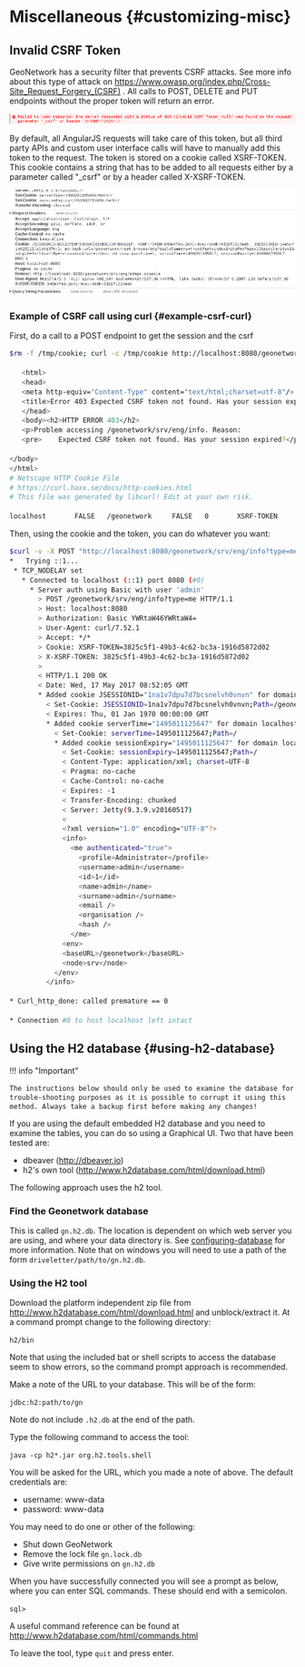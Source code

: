 # Miscellaneous {#customizing-misc}

## Invalid CSRF Token

GeoNetwork has a security filter that prevents CSRF attacks. See more info about this type of attack on <https://www.owasp.org/index.php/Cross-Site_Request_Forgery_(CSRF)> . All calls to POST, DELETE and PUT endpoints without the proper token will return an error.

![](img/csrf2.png)

By default, all AngularJS requests will take care of this token, but all third party APIs and custom user interface calls will have to manually add this token to the request. The token is stored on a cookie called XSRF-TOKEN. This cookie contains a string that has to be added to all requests either by a parameter called "_csrf" or by a header called X-XSRF-TOKEN.

![](img/csrf1.png)

### Example of CSRF call using curl {#example-csrf-curl}

First, do a call to a POST endpoint to get the session and the csrf

``` bash
$rm -f /tmp/cookie; curl -c /tmp/cookie http://localhost:8080/geonetwork/srv/eng/info?type=me -X POST ; cat /tmp/cookie

   <html>
   <head>
   <meta http-equiv="Content-Type" content="text/html;charset=utf-8"/>
   <title>Error 403 Expected CSRF token not found. Has your session expired?</title>
   </head>
   <body><h2>HTTP ERROR 403</h2>
   <p>Problem accessing /geonetwork/srv/eng/info. Reason:
   <pre>    Expected CSRF token not found. Has your session expired?</pre></p><hr><a href="http://eclipse.org/jetty">Powered by Jetty:// 9.3.9.v20160517</a><hr/>

</body>
</html>
# Netscape HTTP Cookie File
# https://curl.haxx.se/docs/http-cookies.html
# This file was generated by libcurl! Edit at your own risk.

localhost       FALSE   /geonetwork     FALSE   0       XSRF-TOKEN      3825c5f1-49b3-4c62-bc3a-1916d5872d02
```

Then, using the cookie and the token, you can do whatever you want:

``` bash
$curl -v -X POST "http://localhost:8080/geonetwork/srv/eng/info?type=me" -H "X-XSRF-TOKEN: 3825c5f1-49b3-4c62-bc3a-1916d5872d02" --user admin:admin -b /tmp/cookie
*   Trying ::1...
 * TCP_NODELAY set
   * Connected to localhost (::1) port 8080 (#0)
     * Server auth using Basic with user 'admin'
       > POST /geonetwork/srv/eng/info?type=me HTTP/1.1
       > Host: localhost:8080
       > Authorization: Basic YWRtaW46YWRtaW4=
       > User-Agent: curl/7.52.1
       > Accept: */*
       > Cookie: XSRF-TOKEN=3825c5f1-49b3-4c62-bc3a-1916d5872d02
       > X-XSRF-TOKEN: 3825c5f1-49b3-4c62-bc3a-1916d5872d02
       >
       < HTTP/1.1 200 OK
       < Date: Wed, 17 May 2017 08:52:05 GMT
       * Added cookie JSESSIONID="1na1v7dpu7d7bcsnelvh0vnvn" for domain localhost, path /geonetwork, expire 0
         < Set-Cookie: JSESSIONID=1na1v7dpu7d7bcsnelvh0vnvn;Path=/geonetwork
         < Expires: Thu, 01 Jan 1970 00:00:00 GMT
         * Added cookie serverTime="1495011125647" for domain localhost, path /, expire 0
           < Set-Cookie: serverTime=1495011125647;Path=/
           * Added cookie sessionExpiry="1495011125647" for domain localhost, path /, expire 0
             < Set-Cookie: sessionExpiry=1495011125647;Path=/
             < Content-Type: application/xml; charset=UTF-8
             < Pragma: no-cache
             < Cache-Control: no-cache
             < Expires: -1
             < Transfer-Encoding: chunked
             < Server: Jetty(9.3.9.v20160517)
             <
             <?xml version="1.0" encoding="UTF-8"?>
             <info>
               <me authenticated="true">
                 <profile>Administrator</profile>
                 <username>admin</username>
                 <id>1</id>
                 <name>admin</name>
                 <surname>admin</surname>
                 <email />
                 <organisation />
                 <hash />
               </me>
             <env>
             <baseURL>/geonetwork</baseURL>
             <node>srv</node>
           </env>
         </info>

* Curl_http_done: called premature == 0

* Connection #0 to host localhost left intact
```

## Using the H2 database {#using-h2-database}

!!! info "Important"

    The instructions below should only be used to examine the database for trouble-shooting purposes as it is possible to corrupt it using this method. Always take a backup first before making any changes!


If you are using the default embedded H2 database and you need to examine the tables, you can do so using a Graphical UI. Two that have been tested are:

-   dbeaver (<http://dbeaver.io>)
-   h2's own tool (<http://www.h2database.com/html/download.html>)

The following approach uses the h2 tool.

### Find the Geonetwork database

This is called `gn.h2.db`. The location is dependent on which web server you are using, and where your data directory is. See [configuring-database](configuring-database.md) for more information. Note that on windows you will need to use a path of the form `driveletter/path/to/gn.h2.db`.

### Using the H2 tool

Download the platform independent zip file from <http://www.h2database.com/html/download.html> and unblock/extract it. At a command prompt change to the following directory:

`h2/bin`

Note that using the included bat or shell scripts to access the database seem to show errors, so the command prompt approach is recommended.

Make a note of the URL to your database. This will be of the form:

`jdbc:h2:path/to/gn`

Note do not include `.h2.db` at the end of the path.

Type the following command to access the tool:

`java -cp h2*.jar org.h2.tools.shell`

You will be asked for the URL, which you made a note of above. The default credentials are:

-   username: www-data
-   password: www-data

You may need to do one or other of the following:

-   Shut down GeoNetwork
-   Remove the lock file `gn.lock.db`
-   Give write permissions on `gn.h2.db`

When you have successfully connected you will see a prompt as below, where you can enter SQL commands. These should end with a semicolon.

`sql>`

A useful command reference can be found at <http://www.h2database.com/html/commands.html>

To leave the tool, type `quit` and press enter.
